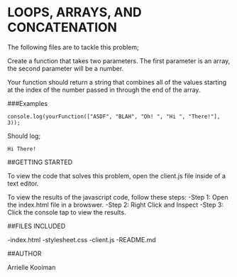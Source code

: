 # LOOPS, ARRAYS, AND CONCATENATION

The following files are to tackle this problem;

Create a function that takes two parameters. The first parameter is an array, the second parameter will be a number.

Your function should return a string that combines all of the values starting at the index of the number passed in through the end of the array.

###Examples

```
console.log(yourFunction(["ASDF", "BLAH", "Oh! ", "Hi ", "There!"], 3));
```
Should log;
```
Hi There!
```

##GETTING STARTED

To view the code that solves this problem, open the client.js file inside of a text editor.

To view the results of the javascript code, follow these steps:
-Step 1: Open the index.html file in a browswer.
-Step 2: Right Click and Inspect
-Step 3: Click the console tap to view the results.

##FILES INCLUDED

-index.html
-stylesheet.css
-client.js
-README.md

##AUTHOR

Arrielle Kooiman
